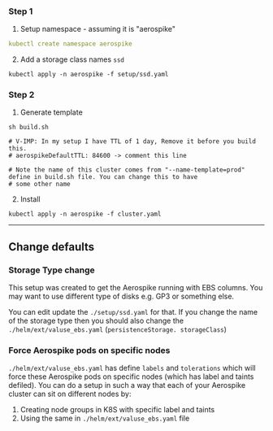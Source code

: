 ### Step 1
1. Setup namespace - assuming it is "aerospike"

```yaml
kubectl create namespace aerospike        
```

2. Add a storage class names ```ssd```

```shell
kubectl apply -n aerospike -f setup/ssd.yaml  
```

### Step 2

1. Generate template

```shell
sh build.sh

# V-IMP: In my setup I have TTL of 1 day, Remove it before you build this.
# aerospikeDefaultTTL: 84600 -> comment this line

# Note the name of this cluster comes from "--name-template=prod" define in build.sh file. You can change this to have 
# some other name  
```

2. Install

```shell
kubectl apply -n aerospike -f cluster.yaml
```

---

## Change defaults

### Storage Type change

This setup was created to get the Aerospike running with EBS columns. You may want to use different type of disks e.g.
GP3 or something else.

You can edit update the ```./setup/ssd.yaml```
for that.
If you change the name of the storage type then you should also change the ```./helm/ext/valuse_ebs.yaml```
(```persistenceStorage. storageClass```)

### Force Aerospike pods on specific nodes

```./helm/ext/valuse_ebs.yaml``` has define ```labels``` and ```tolerations``` which will force these Aerospike pods
on specific nodes (which has label and taints defiled).
You can do a setup in such a way that each of your Aerospike cluster can sit on different nodes by:

1. Creating node groups in K8S with specific label and taints
2. Using the same in ```./helm/ext/valuse_ebs.yaml``` file